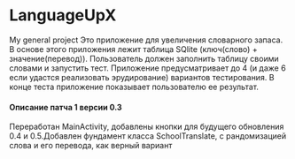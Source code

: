 # LanguageUpX
My general project
Это приложение для увеличения словарного запаса. В основе этого приложения лежит таблица SQlite (ключ(слово) + значение(перевод)). Пользователь должен заполнить таблицу своими словами и запустить тест. Приложение предусматривает до 4 (и даже 6 если удастся реализовать эрудирование) вариантов тестирования. В конце теста приложение показывает пользователю ее результат.
#### Описание патча 1 версии 0.3
Переработан MainActivity, добавлены кнопки для будущего обновления 0.4 и 0.5.Добавлен фундамент класса SchoolTranslate, с рандомизацией слова и его перевода, как верный вариант

